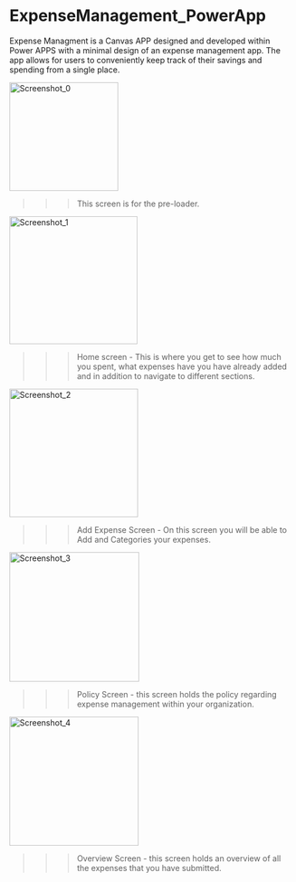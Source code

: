 # ExpenseManagement_PowerApp
Expense Managment is a Canvas APP designed and developed within Power APPS with a minimal design of an expense management app. The app allows for users to conveniently keep track of their savings and spending from a single place.

<img width="192" alt="Screenshot_0" src="https://github.com/RathogwaInnocent/ExpenseManagement_PowerApp/assets/17208775/5c4c19be-d2e2-4ffe-a2cc-eaed949114f7">

>>> This screen is for the pre-loader.


<img width="226" alt="Screenshot_1" src="https://github.com/RathogwaInnocent/ExpenseManagement_PowerApp/assets/17208775/cf616bb3-5daf-4cdf-bdc2-b257a8308c88">

>>> Home screen - This is where you get to see how much you spent, what expenses have you have already added and in addition to navigate to different sections.


<img width="227" alt="Screenshot_2" src="https://github.com/RathogwaInnocent/ExpenseManagement_PowerApp/assets/17208775/f6276f3c-30f6-42ec-9182-bc9a416958e7">

>>> Add Expense Screen - On this screen you will be able to Add and Categories your expenses.


<img width="229" alt="Screenshot_3" src="https://github.com/RathogwaInnocent/ExpenseManagement_PowerApp/assets/17208775/decfe2bf-7626-465a-a637-dfdddc0cc3f5">

>>> Policy Screen - this screen holds the policy regarding expense management within your organization. 


<img width="228" alt="Screenshot_4" src="https://github.com/RathogwaInnocent/ExpenseManagement_PowerApp/assets/17208775/d7f1ec23-1220-4f73-adc1-0000995889b3">

>>> Overview Screen - this screen holds an overview of all the expenses that you have submitted.


